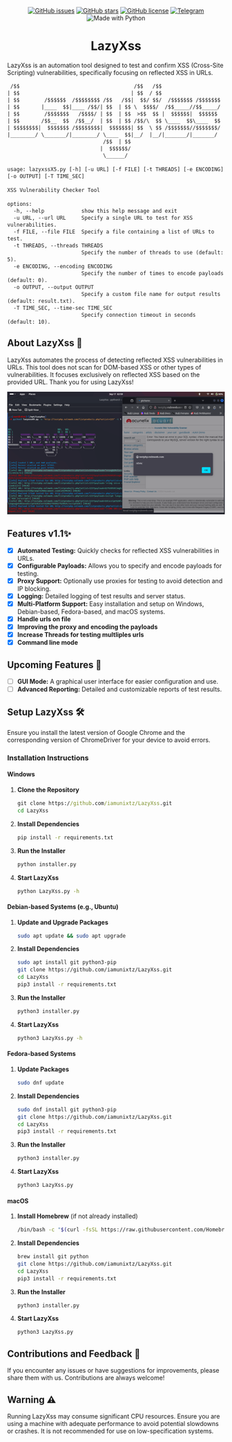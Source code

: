 <p align="center">
  <a href="https://github.com/iamunixtz/LazyXss/issues"><img src="https://img.shields.io/github/issues/iamunixtz/LazyXss.svg" alt="GitHub issues"></a>
  <a href="https://github.com/iamunixtz/LazyXss/stargazers"><img src="https://img.shields.io/github/stars/iamunixtz/LazyXss.svg" alt="GitHub stars"></a>
  <a href="https://github.com/iamunixtz/LazyXss/blob/master/LICENSE"><img src="https://img.shields.io/github/license/iamunixtz/LazyXss.svg" alt="GitHub license"></a>
 <a href="https://t.me/bunnys3c"><img src="https://img.shields.io/badge/Join%20Us%20On-Telegram-2599d2.svg" alt="Telegram"></a>
  <img src="https://img.shields.io/badge/Made%20with-Python-1f425f.svg" alt="Made with Python">
</p>

<div align="center">

# LazyXss

</div>


LazyXss is an automation tool designed to test and confirm XSS (Cross-Site Scripting) vulnerabilities, specifically focusing on reflected XSS in URLs.

```
 /$$                                     /$$   /$$                   
| $$                                    | $$  / $$                   
| $$        /$$$$$$  /$$$$$$$$ /$$   /$$|  $$/ $$/  /$$$$$$$ /$$$$$$$
| $$       |____  $$|____ /$$/| $$  | $$ \  $$$$/  /$$_____//$$_____/
| $$        /$$$$$$$   /$$$$/ | $$  | $$  >$$  $$ |  $$$$$$|  $$$$$$ 
| $$       /$$__  $$  /$$__/  | $$  | $$ /$$/\  $$ \____  $$\____  $$
| $$$$$$$$|  $$$$$$$ /$$$$$$$$|  $$$$$$$| $$  \ $$ /$$$$$$$//$$$$$$$/
|________/ \_______/|________/ \____  $$|__/  |__/|_______/|_______/ 
                               /$$  | $$                             
                              |  $$$$$$/                             
                               \______/

usage: lazyxssX5.py [-h] [-u URL] [-f FILE] [-t THREADS] [-e ENCODING] [-o OUTPUT] [-T TIME_SEC]

XSS Vulnerability Checker Tool

options:
  -h, --help            show this help message and exit
  -u URL, --url URL     Specify a single URL to test for XSS vulnerabilities.
  -f FILE, --file FILE  Specify a file containing a list of URLs to test.
  -t THREADS, --threads THREADS
                        Specify the number of threads to use (default: 5).
  -e ENCODING, --encoding ENCODING
                        Specify the number of times to encode payloads (default: 0).
  -o OUTPUT, --output OUTPUT
                        Specify a custom file name for output results (default: result.txt).
  -T TIME_SEC, --time-sec TIME_SEC
                        Specify connection timeout in seconds (default: 10).

```

## About LazyXss 📝

LazyXss automates the process of detecting reflected XSS vulnerabilities in URLs. This tool does not scan for DOM-based XSS or other types of vulnerabilities. It focuses exclusively on reflected XSS based on the provided URL. Thank you for using LazyXss!

![Lazy XSS](lazyxss.png)

## Features v1.1✨

- [x] **Automated Testing:** Quickly checks for reflected XSS vulnerabilities in URLs.
- [x] **Configurable Payloads:** Allows you to specify and encode payloads for testing.
- [x] **Proxy Support:** Optionally use proxies for testing to avoid detection and IP blocking.
- [x] **Logging:** Detailed logging of test results and server status.
- [x] **Multi-Platform Support:** Easy installation and setup on Windows, Debian-based, Fedora-based, and macOS systems.
- [x] **Handle urls on file**
- [x] **Improving the proxy and encoding the payloads**
- [x] **Increase Threads for testing multliples urls**
- [x] **Command line mode**

## Upcoming Features 🚀

- [ ] **GUI Mode:** A graphical user interface for easier configuration and use.
- [ ] **Advanced Reporting:** Detailed and customizable reports of test results.

## Setup LazyXss 🛠

Ensure you install the latest version of Google Chrome and the corresponding version of ChromeDriver for your device to avoid errors.

### Installation Instructions

#### Windows

1. **Clone the Repository**
   ```cmd
   git clone https://github.com/iamunixtz/LazyXss.git
   cd LazyXss
   ```

2. **Install Dependencies**
   ```cmd
   pip install -r requirements.txt
   ```

3. **Run the Installer**
   ```cmd
   python installer.py
   ```

4. **Start LazyXss**
   ```cmd
   python LazyXss.py -h
   ```

#### Debian-based Systems (e.g., Ubuntu)

1. **Update and Upgrade Packages**
   ```bash
   sudo apt update && sudo apt upgrade
   ```

2. **Install Dependencies**
   ```bash
   sudo apt install git python3-pip
   git clone https://github.com/iamunixtz/LazyXss.git
   cd LazyXss
   pip3 install -r requirements.txt
   ```

3. **Run the Installer**
   ```bash
   python3 installer.py
   ```

4. **Start LazyXss**
   ```bash
   python3 LazyXss.py -h 
   ```

#### Fedora-based Systems

1. **Update Packages**
   ```bash
   sudo dnf update
   ```

2. **Install Dependencies**
   ```bash
   sudo dnf install git python3-pip
   git clone https://github.com/iamunixtz/LazyXss.git
   cd LazyXss
   pip3 install -r requirements.txt
   ```

3. **Run the Installer**
   ```bash
   python3 installer.py
   ```

4. **Start LazyXss**
   ```bash
   python3 LazyXss.py
   ```

#### macOS

1. **Install Homebrew** (if not already installed)
   ```bash
   /bin/bash -c "$(curl -fsSL https://raw.githubusercontent.com/Homebrew/install/HEAD/install.sh)"
   ```

2. **Install Dependencies**
   ```bash
   brew install git python
   git clone https://github.com/iamunixtz/LazyXss.git
   cd LazyXss
   pip3 install -r requirements.txt
   ```

3. **Run the Installer**
   ```bash
   python3 installer.py
   ```

4. **Start LazyXss**
   ```bash
   python3 LazyXss.py
   ```

## Contributions and Feedback 🤧

If you encounter any issues or have suggestions for improvements, please share them with us. Contributions are always welcome!

## Warning ⚠️

Running LazyXss may consume significant CPU resources. Ensure you are using a machine with adequate performance to avoid potential slowdowns or crashes. It is not recommended for use on low-specification systems.
